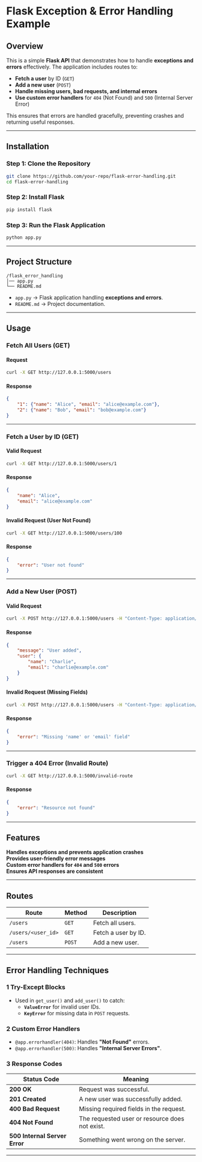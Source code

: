 # **Flask Exception & Error Handling Example**  

## **Overview**  
This is a simple **Flask API** that demonstrates how to handle **exceptions and errors** effectively. The application includes routes to:
- **Fetch a user** by ID (`GET`)
- **Add a new user** (`POST`)
- **Handle missing users, bad requests, and internal errors**
- **Use custom error handlers** for `404` (Not Found) and `500` (Internal Server Error)

This ensures that errors are handled gracefully, preventing crashes and returning useful responses.

---

## **Installation**  

### **Step 1: Clone the Repository**  
```bash
git clone https://github.com/your-repo/flask-error-handling.git
cd flask-error-handling
```

### **Step 2: Install Flask**  
```bash
pip install flask
```

### **Step 3: Run the Flask Application**  
```bash
python app.py
```

---

## **Project Structure**  
```
/flask_error_handling
│── app.py
└── README.md
```

- `app.py` → Flask application handling **exceptions and errors**.
- `README.md` → Project documentation.

---

## **Usage**  

### **Fetch All Users (GET)**
#### **Request**
```bash
curl -X GET http://127.0.0.1:5000/users
```
#### **Response**
```json
{
    "1": {"name": "Alice", "email": "alice@example.com"},
    "2": {"name": "Bob", "email": "bob@example.com"}
}
```

---

### **Fetch a User by ID (GET)**
#### **Valid Request**
```bash
curl -X GET http://127.0.0.1:5000/users/1
```
#### **Response**
```json
{
    "name": "Alice",
    "email": "alice@example.com"
}
```

#### **Invalid Request (User Not Found)**
```bash
curl -X GET http://127.0.0.1:5000/users/100
```
#### **Response**
```json
{
    "error": "User not found"
}
```

---

### **Add a New User (POST)**
#### **Valid Request**
```bash
curl -X POST http://127.0.0.1:5000/users -H "Content-Type: application/json" -d '{"name": "Charlie", "email": "charlie@example.com"}'
```
#### **Response**
```json
{
    "message": "User added",
    "user": {
        "name": "Charlie",
        "email": "charlie@example.com"
    }
}
```

#### **Invalid Request (Missing Fields)**
```bash
curl -X POST http://127.0.0.1:5000/users -H "Content-Type: application/json" -d '{}'
```
#### **Response**
```json
{
    "error": "Missing 'name' or 'email' field"
}
```

---

### **Trigger a 404 Error (Invalid Route)**
```bash
curl -X GET http://127.0.0.1:5000/invalid-route
```
#### **Response**
```json
{
    "error": "Resource not found"
}
```

---

## **Features**
 **Handles exceptions and prevents application crashes**  
 **Provides user-friendly error messages**  
 **Custom error handlers for `404` and `500` errors**  
 **Ensures API responses are consistent**  

---

## **Routes**
| Route | Method | Description |
|--------|--------|-------------|
| `/users` | `GET` | Fetch all users. |
| `/users/<user_id>` | `GET` | Fetch a user by ID. |
| `/users` | `POST` | Add a new user. |

---


## **Error Handling Techniques**
### **1️ Try-Except Blocks**
- Used in `get_user()` and `add_user()` to catch:
  - **`ValueError`** for invalid user IDs.
  - **`KeyError`** for missing data in `POST` requests.

### **2️ Custom Error Handlers**
- `@app.errorhandler(404)`: Handles **"Not Found"** errors.
- `@app.errorhandler(500)`: Handles **"Internal Server Errors"**.

### **3️ Response Codes**
| Status Code | Meaning |
|-------------|---------|
| **200 OK** | Request was successful. |
| **201 Created** | A new user was successfully added. |
| **400 Bad Request** | Missing required fields in the request. |
| **404 Not Found** | The requested user or resource does not exist. |
| **500 Internal Server Error** | Something went wrong on the server. |

---
